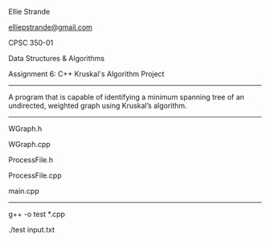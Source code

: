 Ellie Strande

elliepstrande@gmail.com

CPSC 350-01 

Data Structures & Algorithms

Assignment 6: C++ Kruskal's Algorithm Project

---

A program that is capable of identifying a minimum spanning tree of an undirected, weighted graph using Kruskal’s algorithm.

---

WGraph.h

WGraph.cpp

ProcessFile.h

ProcessFile.cpp

main.cpp

---

g++ -o test *.cpp

./test input.txt 

